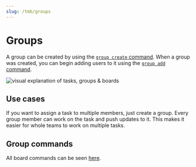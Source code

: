```yaml
---
slug: /tmb/groups
---
```


# Groups

A group can be created by using the [`group create` command](all-commands.md#group-commands). When a group was created,
you can begin adding users to it using the [`group add` command](all-commands.md#group-commands).

![visual explanation of tasks, groups & boards](/img/tmb/group-board-task-explanation.svg)

## Use cases

If you want to assign a task to multiple members, just create a group. Every group member can work on the task and push
updates to it. This makes it easier for whole teams to work on multiple tasks.

## Group commands

All board commands can be seen [here](all-commands.md#group-commands).